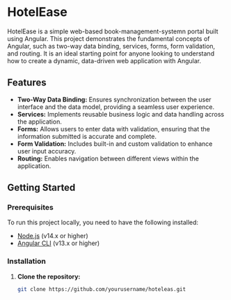 # HotelEase

HotelEase is a simple web-based book-management-systemn portal built using Angular. This project demonstrates the fundamental concepts of Angular, such as two-way data binding, services, forms, form validation, and routing. It is an ideal starting point for anyone looking to understand how to create a dynamic, data-driven web application with Angular.

## Features

- **Two-Way Data Binding:** Ensures synchronization between the user interface and the data model, providing a seamless user experience.
- **Services:** Implements reusable business logic and data handling across the application.
- **Forms:** Allows users to enter data with validation, ensuring that the information submitted is accurate and complete.
- **Form Validation:** Includes built-in and custom validation to enhance user input accuracy.
- **Routing:** Enables navigation between different views within the application.

## Getting Started

### Prerequisites

To run this project locally, you need to have the following installed:

- [Node.js](https://nodejs.org/) (v14.x or higher)
- [Angular CLI](https://angular.io/cli) (v13.x or higher)

### Installation

1. **Clone the repository:**

   ```bash
   git clone https://github.com/yourusername/hoteleas.git
